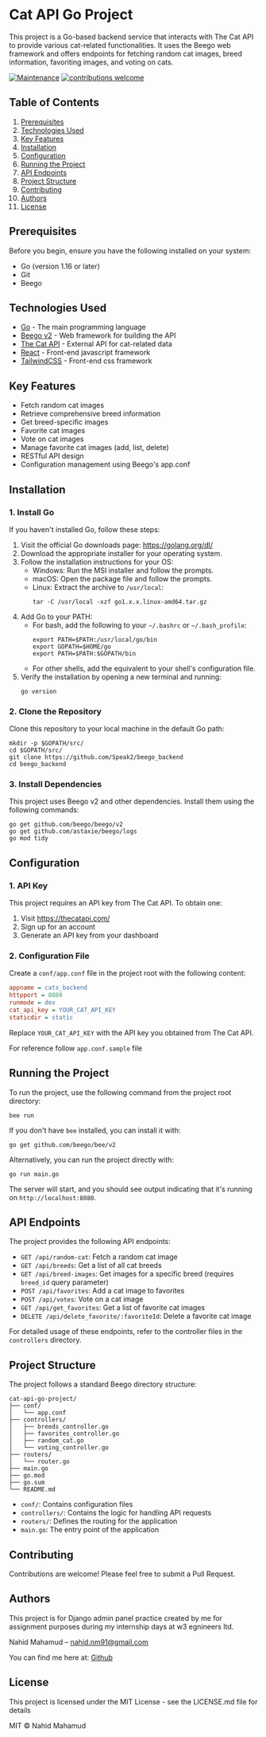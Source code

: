 # Cat API Go Project

This project is a Go-based backend service that interacts with The Cat API to provide various cat-related functionalities. It uses the Beego web framework and offers endpoints for fetching random cat images, breed information, favoriting images, and voting on cats.

[![Maintenance](https://img.shields.io/badge/Maintained%3F-yes-green.svg)](https://github.com/Speak2/beego_backend/graphs/commit-activity)
[![contributions welcome](https://img.shields.io/badge/contributions-welcome-brightgreen.svg?style=flat)](https://github.com/Speak2/beego_backend/issues)

## Table of Contents

1. [Prerequisites](#prerequisites)
2. [Technologies Used](#technologies-used)
3. [Key Features](#key-features)
4. [Installation](#installation)
5. [Configuration](#configuration)
6. [Running the Project](#running-the-project)
7. [API Endpoints](#api-endpoints)
8. [Project Structure](#project-structure)
9. [Contributing](#contributing)
10. [Authors](#authors)
11. [License](#license)

## Prerequisites

Before you begin, ensure you have the following installed on your system:

- Go (version 1.16 or later)
- Git
- Beego

## Technologies Used

- [Go](https://golang.org/) - The main programming language
- [Beego v2](https://github.com/beego/beego) - Web framework for building the API
- [The Cat API](https://thecatapi.com/) - External API for cat-related data
- [React](https://react.dev/) - Front-end javascript framework
- [TailwindCSS](https://tailwindcss.com/) - Front-end css framework


## Key Features

- Fetch random cat images
- Retrieve comprehensive breed information
- Get breed-specific images
- Favorite cat images
- Vote on cat images
- Manage favorite cat images (add, list, delete)
- RESTful API design
- Configuration management using Beego's app.conf



## Installation

### 1. Install Go

If you haven't installed Go, follow these steps:

1. Visit the official Go downloads page: https://golang.org/dl/
2. Download the appropriate installer for your operating system.
3. Follow the installation instructions for your OS:
   - Windows: Run the MSI installer and follow the prompts.
   - macOS: Open the package file and follow the prompts.
   - Linux: Extract the archive to `/usr/local`:
     ```
     tar -C /usr/local -xzf go1.x.x.linux-amd64.tar.gz
     ```
4. Add Go to your PATH:
   - For bash, add the following to your `~/.bashrc` or `~/.bash_profile`:
     ```
     export PATH=$PATH:/usr/local/go/bin
     export GOPATH=$HOME/go
     export PATH=$PATH:$GOPATH/bin
     ```
   - For other shells, add the equivalent to your shell's configuration file.
5. Verify the installation by opening a new terminal and running:
   ```
   go version
   ```

### 2. Clone the Repository

Clone this repository to your local machine in the default Go path:

```
mkdir -p $GOPATH/src/
cd $GOPATH/src/
git clone https://github.com/Speak2/beego_backend
cd beego_backend
```

### 3. Install Dependencies

This project uses Beego v2 and other dependencies. Install them using the following commands:

```
go get github.com/beego/beego/v2
go get github.com/astaxie/beego/logs
go mod tidy
```

## Configuration

### 1. API Key

This project requires an API key from The Cat API. To obtain one:

1. Visit https://thecatapi.com/
2. Sign up for an account
3. Generate an API key from your dashboard

### 2. Configuration File

Create a `conf/app.conf` file in the project root with the following content:

```ini
appname = cats_backend
httpport = 8080
runmode = dev
cat_api_key = YOUR_CAT_API_KEY
staticdir = static
```

Replace `YOUR_CAT_API_KEY` with the API key you obtained from The Cat API.

For reference follow `app.conf.sample` file 

## Running the Project

To run the project, use the following command from the project root directory:

```
bee run
```

If you don't have `bee` installed, you can install it with:

```
go get github.com/beego/bee/v2
```

Alternatively, you can run the project directly with:

```
go run main.go
```

The server will start, and you should see output indicating that it's running on `http://localhost:8080`.

## API Endpoints

The project provides the following API endpoints:

- `GET /api/random-cat`: Fetch a random cat image
- `GET /api/breeds`: Get a list of all cat breeds
- `GET /api/breed-images`: Get images for a specific breed (requires `breed_id` query parameter)
- `POST /api/favorites`: Add a cat image to favorites
- `POST /api/votes`: Vote on a cat image
- `GET /api/get_favorites`: Get a list of favorite cat images
- `DELETE /api/delete_favorite/:favoriteId`: Delete a favorite cat image

For detailed usage of these endpoints, refer to the controller files in the `controllers` directory.

## Project Structure

The project follows a standard Beego directory structure:

```
cat-api-go-project/
├── conf/
│   └── app.conf
├── controllers/
│   ├── breeds_controller.go
│   ├── favorites_controller.go
│   ├── random_cat.go
│   └── voting_controller.go
├── routers/
│   └── router.go
├── main.go
├── go.mod
├── go.sum
└── README.md
```

- `conf/`: Contains configuration files
- `controllers/`: Contains the logic for handling API requests
- `routers/`: Defines the routing for the application
- `main.go`: The entry point of the application

## Contributing

Contributions are welcome! Please feel free to submit a Pull Request.

## Authors
This project is for Django admin panel practice created by me for assignment purposes during my internship days at w3 egnineers ltd. 
 
Nahid Mahamud  – nahid.nm91@gmail.com
 
 You can find me here at:
[Github](https://github.com/Speak2) 

## License

This project is licensed under the MIT License - see the LICENSE.md file for details

MIT © Nahid Mahamud

